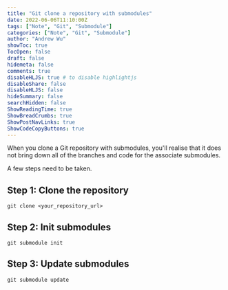 ```yaml
---
title: "Git clone a repository with submodules"
date: 2022-06-06T11:10:00Z
tags: ["Note", "Git", "Submodule"]
categories: ["Note", "Git", "Submodule"]
author: "Andrew Wu"
showToc: true
TocOpen: false
draft: false
hidemeta: false
comments: true
disableHLJS: true # to disable highlightjs
disableShare: false
disableHLJS: false
hideSummary: false
searchHidden: false
ShowReadingTime: true
ShowBreadCrumbs: true
ShowPostNavLinks: true
ShowCodeCopyButtons: true
---
```

When you clone a Git repository with submodules, you'll realise that it does not bring down all of the branches and code for the associate submodules.

A few steps need to be taken.

## Step 1: Clone the repository
    git clone <your_repository_url>

## Step 2: Init submodules
    git submodule init

## Step 3: Update submodules
    git submodule update

